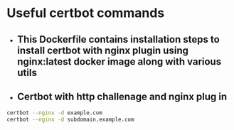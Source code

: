 # Useful certbot commands
- ## This Dockerfile contains installation steps to install certbot with nginx plugin using nginx:latest docker image along with various utils
  
- ## Certbot with http challenage and nginx plug in
```bash
certbot --nginx -d example.com
certbot --nginx -d subdomain.example.com
```